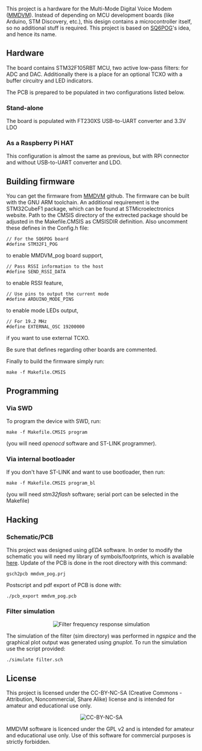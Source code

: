 This project is a hardware for the Multi-Mode Digital Voice Modem
([MMDVM](https://github.com/g4klx/MMDVM)). Instead of depending on
MCU development boards (like Arduino, STM Discovery, etc.), this design
contains a microcontroller itself, so no additional stuff is required.
This project is based on [SQ6POG](https://www.qrz.com/db/SQ6POG)'s idea,
and hence its name.

## Hardware 
The board contains STM32F105RBT MCU, two active low-pass filters: for
ADC and DAC. Additionally there is a place for an optional TCXO with
a buffer circuitry and LED indicators.

The PCB is prepared to be populated in two configurations listed below.
### Stand-alone
The board is populated with FT230XS USB-to-UART converter and 3.3V LDO

### As a Raspberry Pi HAT
This configuration is almost the same as previous, but with RPi
connector and without USB-to-UART converter and LDO.

## Building firmware
You can get the firmware from [MMDVM](https://github.com/g4klx/MMDVM)
github. The firmware can be built with the GNU ARM toolchain.
An additional requirement is the STM32CubeF1 package, which can be found
at STMicroelectronics website. Path to the CMSIS directory of
the extrected package should be adjusted in the Makefile.CMSIS as
CMSISDIR definition. Also uncomment these defines in the Config.h
file:
```
// For the SQ6POG board
#define STM32F1_POG
```
to enable MMDVM_pog board support,
```
// Pass RSSI information to the host
#define SEND_RSSI_DATA
```
to enable RSSI feature,
```
// Use pins to output the current mode
#define ARDUINO_MODE_PINS
```
to enable mode LEDs output,
```
// For 19.2 MHz
#define EXTERNAL_OSC 19200000
```
if you want to use external TCXO.

Be sure that defines regarding other boards are commented.

Finally to build the firmware simply run:
```
make -f Makefile.CMSIS
```

## Programming
### Via SWD
To program the device with SWD, run:
```
make -f Makefile.CMSIS program
```
(you will need *openocd* software and ST-LINK programmer).

### Via internal bootloader
If you don't have ST-LINK and want to use bootloader, then run:
```
make -f Makefile.CMSIS program_bl
```
(you will need *stm32flash* software; serial port can be selected
in the Makefile)


## Hacking
### Schematic/PCB
This project was designed using *gEDA* software. In order to modify
the schematic you will need my library of symbols/footprints, which is
available [here](https://github.com/wojciechk8/geda-sym). Update of
the PCB is done in the root directory with this command:
```
gsch2pcb mmdvm_pog.prj
```
Postscript and pdf export of PCB is done with:
```
./pcb_export mmdvm_pog.pcb
```

### Filter simulation
<p align="center"><img src="https://raw.githubusercontent.com/wojciechk8/MMDVM_pog/master/sim/plot/filter.png" alt="Filter frequency response simulation"></p>

The simulation of the filter (sim directory) was performed in *ngspice*
and the graphical plot output was generated using *gnuplot*. To run
the simulation use the script provided:
```
./simulate filter.sch
```

## License
This project is licensed under the CC-BY-NC-SA
(Creative Commons - Attribution, Noncommercial, Share Alike) license
and is intended for amateur and educational use only.

<p align="center"><img src="https://raw.githubusercontent.com/wojciechk8/MMDVM_pog/master/Cc-by-nc-sa_icon.png" alt="CC-BY-NC-SA"></p>

MMDVM software is licenced under the GPL v2 and is intended for amateur
and educational use only. Use of this software for commercial purposes
is strictly forbidden.
